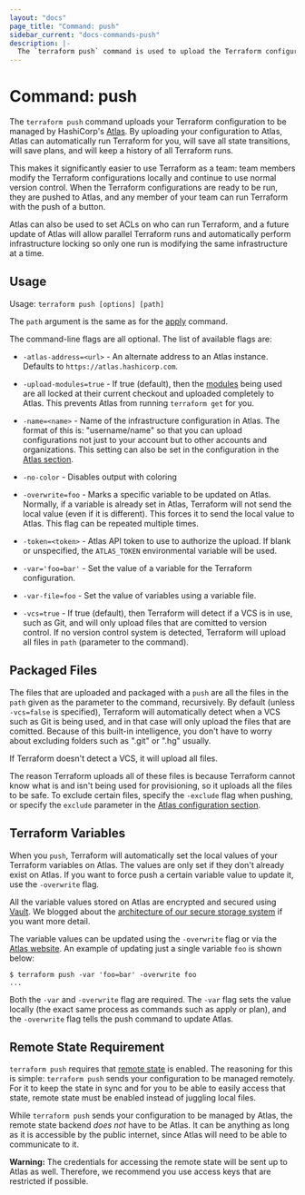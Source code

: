 ```yaml
---
layout: "docs"
page_title: "Command: push"
sidebar_current: "docs-commands-push"
description: |-
  The `terraform push` command is used to upload the Terraform configuration to HashiCorp's Atlas service for automatically managing your infrastructure in the cloud.
---
```


# Command: push

The `terraform push` command uploads your Terraform configuration to
be managed by HashiCorp's [Atlas](https://atlas.hashicorp.com).
By uploading your configuration to Atlas, Atlas can automatically run
Terraform for you, will save all state transitions, will save plans,
and will keep a history of all Terraform runs.

This makes it significantly easier to use Terraform as a team: team
members modify the Terraform configurations locally and continue to
use normal version control. When the Terraform configurations are ready
to be run, they are pushed to Atlas, and any member of your team can
run Terraform with the push of a button.

Atlas can also be used to set ACLs on who can run Terraform, and a
future update of Atlas will allow parallel Terraform runs and automatically
perform infrastructure locking so only one run is modifying the same
infrastructure at a time.

## Usage

Usage: `terraform push [options] [path]`

The `path` argument is the same as for the
[apply](/docs/commands/apply.html) command.

The command-line flags are all optional. The list of available flags are:

* `-atlas-address=<url>` - An alternate address to an Atlas instance.
  Defaults to `https://atlas.hashicorp.com`.

* `-upload-modules=true` - If true (default), then the
  [modules](/docs/modules/index.html)
  being used are all locked at their current checkout and uploaded
  completely to Atlas. This prevents Atlas from running `terraform get`
  for you.

* `-name=<name>` - Name of the infrastructure configuration in Atlas.
  The format of this is: "username/name" so that you can upload
  configurations not just to your account but to other accounts and
  organizations. This setting can also be set in the configuration
  in the
  [Atlas section](/docs/configuration/atlas.html).

* `-no-color` - Disables output with coloring


* `-overwrite=foo` - Marks a specific variable to be updated on Atlas.
  Normally, if a variable is already set in Atlas, Terraform will not
  send the local value (even if it is different). This forces it to
  send the local value to Atlas. This flag can be repeated multiple times.

* `-token=<token>` - Atlas API token to use to authorize the upload.
  If blank or unspecified, the `ATLAS_TOKEN` environmental variable
  will be used.

* `-var='foo=bar'` - Set the value of a variable for the Terraform configuration.

* `-var-file=foo` - Set the value of variables using a variable file.

* `-vcs=true` - If true (default), then Terraform will detect if a VCS
  is in use, such as Git, and will only upload files that are comitted to
  version control. If no version control system is detected, Terraform will
  upload all files in `path` (parameter to the command).

## Packaged Files

The files that are uploaded and packaged with a `push` are all the
files in the `path` given as the parameter to the command, recursively.
By default (unless `-vcs=false` is specified), Terraform will automatically
detect when a VCS such as Git is being used, and in that case will only
upload the files that are comitted. Because of this built-in intelligence,
you don't have to worry about excluding folders such as ".git" or ".hg" usually.

If Terraform doesn't detect a VCS, it will upload all files.

The reason Terraform uploads all of these files is because Terraform
cannot know what is and isn't being used for provisioning, so it uploads
all the files to be safe. To exclude certain files, specify the `-exclude`
flag when pushing, or specify the `exclude` parameter in the
[Atlas configuration section](/docs/configuration/atlas.html).

## Terraform Variables

When you `push`, Terraform will automatically set the local values of
your Terraform variables on Atlas. The values are only set if they
don't already exist on Atlas. If you want to force push a certain
variable value to update it, use the `-overwrite` flag.

All the variable values stored on Atlas are encrypted and secured
using [Vault](https://vaultproject.io). We blogged about the
[architecture of our secure storage system](https://hashicorp.com/blog/how-atlas-uses-vault-for-managing-secrets.html) if you want more detail.

The variable values can be updated using the `-overwrite` flag or via
the [Atlas website](https://atlas.hashicorp.com). An example of updating
just a single variable `foo` is shown below:

```
$ terraform push -var 'foo=bar' -overwrite foo
...
```

Both the `-var` and `-overwrite` flag are required. The `-var` flag
sets the value locally (the exact same process as commands such as apply
or plan), and the `-overwrite` flag tells the push command to update Atlas.

## Remote State Requirement

`terraform push` requires that
[remote state](/docs/commands/remote-config.html)
is enabled. The reasoning for this is simple: `terraform push` sends your
configuration to be managed remotely. For it to keep the state in sync
and for you to be able to easily access that state, remote state must
be enabled instead of juggling local files.

While `terraform push` sends your configuration to be managed by Atlas,
the remote state backend _does not_ have to be Atlas. It can be anything
as long as it is accessible by the public internet, since Atlas will need
to be able to communicate to it.

**Warning:** The credentials for accessing the remote state will be
sent up to Atlas as well. Therefore, we recommend you use access keys
that are restricted if possible.
